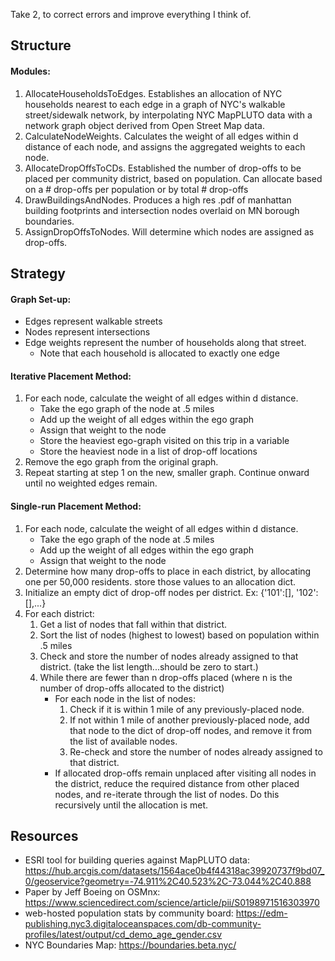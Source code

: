 
Take 2, to correct errors and improve everything I think of.

## Structure
#### Modules:
1. AllocateHouseholdsToEdges. Establishes an allocation of NYC households nearest to each edge in a graph of NYC's walkable street/sidewalk network, by interpolating NYC MapPLUTO data with a network graph object derived from Open Street Map data.
2. CalculateNodeWeights. Calculates the weight of all edges within d distance of each node, and assigns the aggregated weights to each node.
3. AllocateDropOffsToCDs. Established the number of drop-offs to be placed per community district, based on population. Can allocate based on a # drop-offs per population or by total # drop-offs
4. DrawBuildingsAndNodes. Produces a high res .pdf of manhattan building footprints and intersection nodes overlaid on MN borough boundaries.
5. AssignDropOffsToNodes. Will determine which nodes are assigned as drop-offs.

## Strategy
#### Graph Set-up:
- Edges represent walkable streets
- Nodes represent intersections
- Edge weights represent the number of households along that street.
  - Note that each household is allocated to exactly one edge

#### Iterative Placement Method:  
1. For each node, calculate the weight of all edges within d distance.
    - Take the ego graph of the node at .5 miles 
    - Add up the weight of all edges within the ego graph
    - Assign that weight to the node
    - Store the heaviest ego-graph visited on this trip in a variable
    - Store the heaviest node in a list of drop-off locations
2. Remove the ego graph from the original graph.
3. Repeat starting at step 1 on the new, smaller graph. Continue onward until no weighted edges remain.

#### Single-run Placement Method:
1. For each node, calculate the weight of all edges within d distance.
    - Take the ego graph of the node at .5 miles 
    - Add up the weight of all edges within the ego graph
    - Assign that weight to the node
2. Determine how many drop-offs to place in each district, by allocating one per 50,000 residents. store those values to an allocation dict.
3. Initialize an empty dict of drop-off nodes per district. Ex: {'101':[], '102':[],...}
4. For each district:
    1. Get a list of nodes that fall within that district.
    2. Sort the list of nodes (highest to lowest) based on population within .5 miles
    3. Check and store the number of nodes already assigned to that district. (take the list length...should be zero to start.)
    4. While there are fewer than n drop-offs placed (where n is the number of drop-offs allocated to the district)
        - For each node in the list of nodes:
            1. Check if it is within 1 mile of any previously-placed node.
            2. If not within 1 mile of another previously-placed node, add that node to the dict of drop-off nodes, and remove it from the list of available nodes.
            3. Re-check and store the number of nodes already assigned to that district.
        - If allocated drop-offs remain unplaced after visiting all nodes in the district, reduce the required distance from other placed nodes, and re-iterate through the list of nodes. Do this recursively until the allocation is met. 
 
## Resources
- ESRI tool for building queries against MapPLUTO data: https://hub.arcgis.com/datasets/1564ace0b4f44318ac39920737f9bd07_0/geoservice?geometry=-74.911%2C40.523%2C-73.044%2C40.888
- Paper by Jeff Boeing on OSMnx: https://www.sciencedirect.com/science/article/pii/S0198971516303970
- web-hosted population stats by community board: https://edm-publishing.nyc3.digitaloceanspaces.com/db-community-profiles/latest/output/cd_demo_age_gender.csv
- NYC Boundaries Map: https://boundaries.beta.nyc/